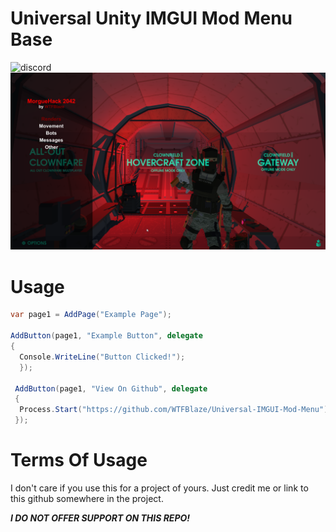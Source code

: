 # Universal Unity IMGUI Mod Menu Base
![discord](https://img.shields.io/discord/913037430951657552?label=Discord&logo=Discord&logoColor=white)
![previewImage](https://github.com/WTFBlaze/Universal-IMGUI-Mod-Menu/blob/master/repo%20images/preview.png?raw=true)

# Usage
```csharp
var page1 = AddPage("Example Page");

AddButton(page1, "Example Button", delegate
{
  Console.WriteLine("Button Clicked!");
  });

 AddButton(page1, "View On Github", delegate
 {
  Process.Start("https://github.com/WTFBlaze/Universal-IMGUI-Mod-Menu");
 });
```

# Terms Of Usage
I don't care if you use this for a project of yours. Just credit me or link to this github somewhere in the project.

***__I DO NOT OFFER SUPPORT ON THIS REPO!__***
